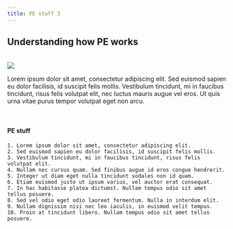 ```yaml
---
title: PE stuff 3
---
```


## Understanding how PE works
<br>
<img src="https://s3-alpha.figma.com/hub/file/948140848/1f4d8ea7-e9d9-48b7-b70c-819482fb10fb-cover.png" width="auto"/>

<br>

Lorem ipsum dolor sit amet, consectetur adipiscing elit. Sed euismod sapien eu dolor facilisis, id suscipit felis mollis. Vestibulum tincidunt, mi in faucibus tincidunt, risus felis volutpat elit, nec luctus mauris augue vel eros. Ut quis urna vitae purus tempor volutpat eget non arcu.

<br>

#### PE stuff

```
1. Lorem ipsum dolor sit amet, consectetur adipiscing elit.
2. Sed euismod sapien eu dolor facilisis, id suscipit felis mollis.
3. Vestibulum tincidunt, mi in faucibus tincidunt, risus felis volutpat elit.
4. Nullam nec cursus quam. Sed finibus augue id eros congue hendrerit.
5. Integer ut diam eget nulla tincidunt sodales non id quam.
6. Etiam euismod justo ut ipsum varius, vel auctor erat consequat.
7. In hac habitasse platea dictumst. Nullam tempus odio sit amet tellus posuere.
8. Sed vel odio eget odio laoreet fermentum. Nulla in interdum elit.
9. Nullam dignissim nisi nec leo iaculis, in euismod velit tempus.
10. Proin at tincidunt libero. Nullam tempus odio sit amet tellus posuere.
```
